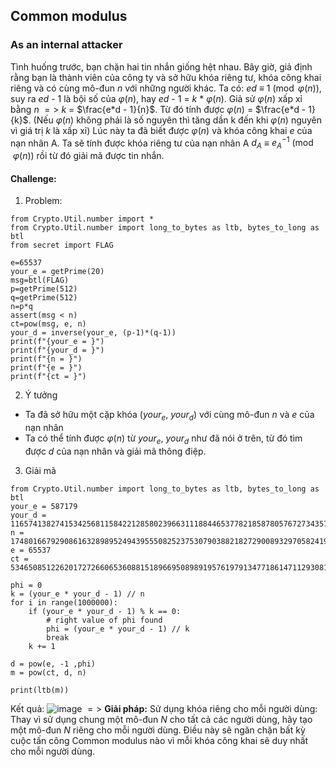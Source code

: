 ## **Common modulus**
### **As an internal attacker**
Tình huống trước, bạn chặn hai tin nhắn giống hệt nhau. Bây giờ, giả định rằng bạn là thành viên của công ty và sở hữu khóa riêng tư, khóa công khai riêng và có cùng mô-đun $n$ với những người khác.
Ta có: $ed$ ≡ $1 \pmod{φ(n)}$, suy ra $ed$ - $1$ là bội số của $φ(n)$, hay $ed$ - $1$ = $k$ * $φ(n)$.
Giả sử $φ(n)$ xấp xỉ bằng $n$ $=>$ $k$ = $\frac{e*d - 1}{n}$.
Từ đó tính được $φ(n)$ = $\frac{e*d - 1}{k}$. (Nếu $φ(n)$ không phải là số nguyên thì tăng dần k đến khi $φ(n)$ nguyên vì giá trị $k$ là xấp xỉ)
Lúc này ta đã biết được $φ(n)$ và khóa công khai $e$ của nạn nhân A. Ta sẽ tính được khóa riêng tư của nạn nhân A $d_A$ ≡ $e_A^{-1} \pmod{φ(n)}$ rồi từ đó giải mã được tin nhắn.
#### Challenge:
1. Problem:
```
from Crypto.Util.number import *
from Crypto.Util.number import long_to_bytes as ltb, bytes_to_long as btl
from secret import FLAG

e=65537
your_e = getPrime(20)
msg=btl(FLAG)
p=getPrime(512)
q=getPrime(512)
n=p*q
assert(msg < n)
ct=pow(msg, e, n)
your_d = inverse(your_e, (p-1)*(q-1))
print(f"{your_e = }")
print(f"{your_d = }")
print(f"{n = }")
print(f"{e = }")
print(f"{ct = }")
```
2. Ý tưởng
* Ta đã sở hữu một cặp khóa ($your_e$, $your_d$) với cùng mô-đun $n$ và $e$ của nạn nhân
* Ta có thể tính được $φ(n)$ từ $your_e$, $your_d$ như đã nói ở trên, từ đó tìm được $d$ của nạn nhân và giải mã thông điệp.
3. Giải mã
```
from Crypto.Util.number import long_to_bytes as ltb, bytes_to_long as btl
your_e = 587179
your_d = 116574138274153425681158422128580239663111884465377821858780576727343574236964511025773393567710410774585694348201568228206538372093811740362750617639926498805331888788247534728551858007629519609577947708965382694547788212544367371818936521487338877498270784426809616903043461499418607797941579658446698467459
n = 174801667929086163289895249439555082523753079038821827290089329705824193349319395023322068362236217046090650385056280435638881356298928674402199120793885409582198844442311754906362780161919502444251364267604118399028208585245792788755794357994213586087801334869120611067636368104353457554296916681893452471133
e = 65537
ct = 53465085122620172726606536088151896695089891957619791347718614711293081179069089096711080241562161246197157386101555428494861370272376601862361907035948009956591858206364705462591267272303847542672035857072800527004059308615800494273674182486092387395531924597343613852979408433572334206929477220188001816526

phi = 0
k = (your_e * your_d - 1) // n
for i in range(1000000):
    if (your_e * your_d - 1) % k == 0:
        # right value of phi found
        phi = (your_e * your_d - 1) // k
        break
    k += 1

d = pow(e, -1 ,phi)
m = pow(ct, d, n)

print(ltb(m))
```
Kết quả:
![image](https://hackmd.io/_uploads/B1vI2phXR.png)
$=>$ **Giải pháp:** Sử dụng khóa riêng cho mỗi người dùng: Thay vì sử dụng chung một mô-đun $N$ cho tất cả các người dùng, hãy tạo một mô-đun $N$ riêng cho mỗi người dùng. Điều này sẽ ngăn chặn bất kỳ cuộc tấn công Common modulus nào vì mỗi khóa công khai sẽ duy nhất cho mỗi người dùng.